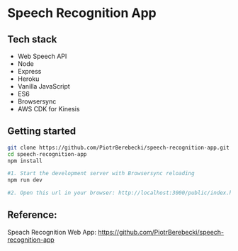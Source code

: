 # Speech Recognition App

## Tech stack
* Web Speech API
* Node
* Express
* Heroku
* Vanilla JavaScript
* ES6
* Browsersync
* AWS CDK for Kinesis


## Getting started

```sh
git clone https://github.com/PiotrBerebecki/speech-recognition-app.git
cd speech-recognition-app
npm install

#1. Start the development server with Browsersync reloading
npm run dev

#2. Open this url in your browser: http://localhost:3000/public/index.html
```

## Reference:

Speach Recognition Web App: https://github.com/PiotrBerebecki/speech-recognition-app


